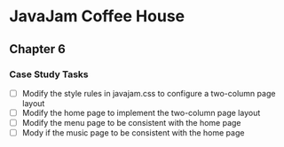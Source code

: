 # JavaJam Coffee House

## Chapter 6

### Case Study Tasks

- [ ] Modify the style rules in javajam.css to configure a two-column page layout
- [ ] Modify the home page to implement the two-column page layout
- [ ] Modify the menu page to be consistent with the home page
- [ ] Mody if the music page to be consistent with the home page